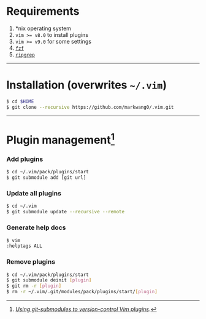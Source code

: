 # Requirements
1. *nix operating system
2. `vim >= v8.0` to install plugins
3. `vim >= v9.0` for some settings
4. [`fzf`](https://github.com/junegunn/fzf)
5. [`ripgrep`](https://github.com/BurntSushi/ripgrep)
---

# Installation (overwrites `~/.vim`)

```sh
$ cd $HOME
$ git clone --recursive https://github.com/markwang0/.vim.git
```
---

# Plugin management[^1]

### Add plugins
```sh
$ cd ~/.vim/pack/plugins/start
$ git submodule add [git url]
```


### Update all plugins
```sh
$ cd ~/.vim
$ git submodule update --recursive --remote
```

### Generate help docs
```sh
$ vim
:helptags ALL
```

### Remove plugins
```sh
$ cd ~/.vim/pack/plugins/start
$ git submodule deinit [plugin]
$ git rm -r [plugin]
$ rm -r ~/.vim/.git/modules/pack/plugins/start/[plugin]
```

[^1]: *[Using git-submodules to version-control Vim plugins](
https://gist.github.com/manasthakur/d4dc9a610884c60d944a4dd97f0b3560)*.
